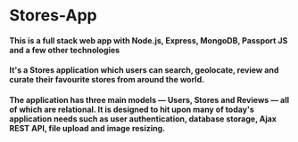 # Stores-App
#### This is a full stack web app with Node.js, Express, MongoDB, Passport JS and a few other technologies

#### It's a Stores application which users can search, geolocate, review and curate their favourite stores from around the world.

#### The application has three main models — Users, Stores and Reviews — all of which are relational. It is designed to hit upon many of today's application needs such as user authentication, database storage, Ajax REST API, file upload and image resizing.
